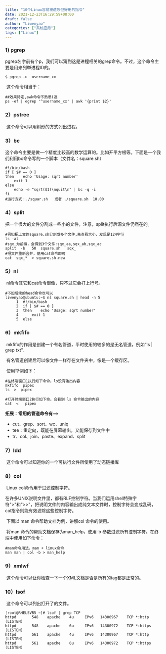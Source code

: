 ```yaml
---
title: "10个Linux容易被遗忘但好用的指令"
date: 2021-12-23T16:29:59+08:00
draft: false
author: "Liwenyao"
categories: ["系统应用"]
tags: ["Linux"]
---
```


### 1)   pgrep

​	pgrep名字前有个p，我们可以猜到这是进程相关的grep命令。不过，这个命令主要是用来列举进程ID的。

```shell
$ pgrep -u  username_xx
```

​	这个命令相当于：

```shell
##效果待定,awk命令不熟悉(逃
ps -ef | egrep '^username_xx' | awk '{print $2}'   
```

### 2）pstree

​	这个命令可以用树形的方式列出进程。

### 3）bc

​	这个命令主要是做一个精度比较高的数学运算的。比如开平方根等。下面是一个我们利用bc命令写的一个脚本（文件名：square.sh）

```shell
#!/bin/bash
if [ $# == 0 ]
then    echo 'Usage: sqrt number'    
	exit 1
else    
	echo -e "sqrt($1)\nquit\n" | bc -q -i
fi
#运行方式：./squar.sh   或者 ./square.sh  10.00
```

### 4）split

​	把一个很大的文件分割成一些小的文件，注意，split执行后源文件仍然在的。

```shell
#例如把上文的square.sh分割成多个文件,先查看大小，发现是124字节
ls -al 
#sqx_为前缀，会得到3个文件:sqx_aa,sqx_ab,sqx_ac
split  -b   50  square.sh   sqx_  
#把文件重新合并，使用cat命令即可
cat  sqx_*  > square.sh.new
```

### 5）nl

​	nl命令其它和cat命令很像，只不过它会打上行号。

```shell
#不加后续的head命令也可以
liwenyao@ubuntu:~$ nl square.sh | head -n 5
     1	#!/bin/bash
     2	if [ $# == 0 ]
     3	then    echo 'Usage: sqrt number'    
     4		exit 1
     5	else 
```

### 6）mkfifo

​	mkfifo的作用是创建一个有名管道，平时使用的较多的是无名管道，例如“ls | grep txt”.

​	有名管道创建后可以像文件一样存在文件夹中，像是一个缓存区。

​	使用举例如下：

```shell
#在终端窗口1执行如下命令，ls没有输出内容
mkfifo  pipex
ls  >  pipex

#打开终端窗口2执行如下命，会看到 ls 命令输出的内容
cat  <   pipex 
```

**拓展：常用的管道命令有**==>

- cut、grep、sort、wc、uniq
- tee：重定向，既能在屏幕输出，又能保存到文件中
- tr、col、join、paste、expand、split

### 7）ldd

​	这个命令可以知道你的一个可执行文件所使用了动态链接库

### 8）col

​	Linux col命令用于过滤控制字符。

​	在许多UNIX说明文件里，都有RLF控制字符。当我们运用shell特殊字符">"和">>"，把说明文件的内容输出成纯文本文件时，控制字符会变成乱码，col指令则能有效滤除这些控制字符。

​	下面以 man 命令帮助文档为例，讲解col 命令的使用。

​	将man 命令的帮助文档保存为man_help，使用-b 参数过滤所有控制字符。在终端中使用如下命令：

```shell
#man命令用法，man + linux命令
man man | col -b > man_help 
```

### 9）xmlwf

​	这个命令可以让你检查一下一个XML文档是否是所有的tag都是正常的。

### 10）lsof

​	这个命令可以列出打开了的文件。

```shell
[root@RHELSVR5 ~]# lsof | grep TCP
httpd       548    apache    4u     IPv6   14300967    TCP *:http (LISTEN)
httpd       548    apache    6u     IPv6   14300972    TCP *:https (LISTEN)
httpd       561    apache    4u     IPv6   14300967    TCP *:http (LISTEN)
httpd       561    apache    6u     IPv6   14300972    TCP *:https (LISTEN)
```